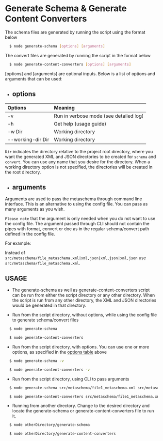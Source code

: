 # Generate Schema & Generate Content Converters

The schema files are generated by running the script using the format below

```sh
  $ node generate-schema [options] [arguments]
```

The convert files are generated by running the script in the format below

```sh
  $ node generate-content-converters [options] [arguments]
```

[options] and [arguments] are optional inputs. Below is a list of options and arguments that can be used:

- ## options

| Options           | Meaning                                  |
| :---------------- | :--------------------------------------- |
| -v                | Run in verbose mode (see detailed log)   |
| -h                | Get help (usage guide)                   |
| -w Dir            | Working directory                        |
| --working-dir Dir | Working directory                        |



`Dir` indicates the directory relative to the project root directory, where you want the generated XML and JSON directories to be created for `schema` and `convert`. You can use any name that you desire for the directory.
When a working directory option is not specified, the directories will be created in the root directory.

- ## arguments

Arguments are used to pass the metaschema through command line interface. This is an alternative to using the config file. You can pass as many arguments as you wish.

`Please note` that the argument is only needed when you do not want to use the config file. The argument passed through CLI should not contain the pipes with format, convert or doc as in the regular schema/convert path defined in the config file.

For example:

Instead of `src/metaschema/file_metaschema.xml|xml,json|xml,json|xml,json` use `src/metaschema/file_metaschema.xml`.

## USAGE

- The generate-schema as well as generate-content-converters script can be run from either the script directory or any other directory. When the script is run from any other directory, the XML and JSON directories would be generated in that directory.

- Run from the script directory, without options, while using the config file to generate schema/convert files

```sh
  $ node generate-schema
```
```sh
  $ node generate-content-converters
```

- Run from the script directory, with options. You can use one or more options, as specified in the [options table](#options) above

```sh
  $ node generate-schema -v
```

```sh
  $ node generate-content-converters -v
```

- Run from the script directory, using CLI to pass arguments

```sh
  $ node generate-schema src/metaschema/file1_metaschema.xml src/metaschema/file2_metaschema.xml
```

```sh
  $ node generate-content-converters src/metaschema/file1_metaschema.xml src/metaschema/file2_metaschema.xml
```

- Running from another directory. Change to the desired directory and locate the generate-schema or generate-content-converters file to run it.

```sh
  $ node otherDirectory/generate-schema
```

```sh
  $ node otherDirectory/generate-content-converters
```
